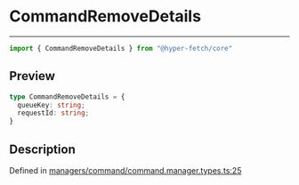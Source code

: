 

# CommandRemoveDetails

<div class="api-docs__separator" data-reactroot="">

---

</div><div class="api-docs__import" data-reactroot="">

```ts
import { CommandRemoveDetails } from "@hyper-fetch/core"
```

</div><div class="api-docs__section">

## Preview

</div><div class="api-docs__preview type">

```ts
type CommandRemoveDetails = {
  queueKey: string; 
  requestId: string; 
}
```

</div><div class="api-docs__section">

## Description

</div><div class="api-docs__description"><span class="api-docs__do-not-parse">



</span></div><p class="api-docs__definition">

Defined in [managers/command/command.manager.types.ts:25](https://github.com/BetterTyped/hyper-fetch/blob/0bdb96c0/packages/core/src/managers/command/command.manager.types.ts#L25)

</p>